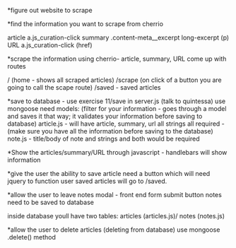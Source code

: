 *figure out website to scrape

*find the information you want to scrape from cherrio

article a.js_curation-click
summary .content-meta__excerpt long-excerpt (p)
URL a.js_curation-click (href)

*scrape the information using cherrio- article, summary, URL
come up with routes

/ (home - shows all scraped articles)
/scrape (on click of a button you are going to call the scape route)
/saved - saved articles

*save to database - use exercise 11/save in server.js (talk to quintessa)
use mongoose
need models: (filter for your information - goes through a model and saves it that way; it validates your information before saving to database)
article.js - will have article, summary, url all strings all required - (make sure you have all the information before saving to the database)
note.js - title/body of note and strings and both would be required

*Show the articles/summary/URL
through javascript - handlebars will show information

*give the user the ability to save article
need a button which will need jquery to function
user saved articles will go to /saved.

*allow the user to leave notes
modal - front end form
submit button
notes need to be saved to database

inside database youll have two tables: articles (articles.js)/ notes (notes.js)

*allow the user to delete articles (deleting from database)
use mongoose .delete() method
